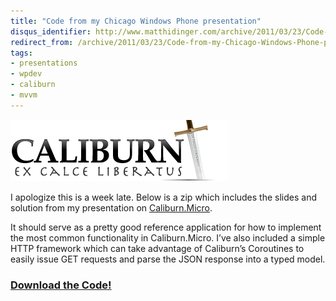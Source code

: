 ```yaml
---
title: "Code from my Chicago Windows Phone presentation"
disqus_identifier: http://www.matthidinger.com/archive/2011/03/23/Code-from-my-Chicago-Windows-Phone-presentation.aspx
redirect_from: /archive/2011/03/23/Code-from-my-Chicago-Windows-Phone-presentation.aspx/
tags: 
- presentations
- wpdev
- caliburn
- mvvm
---
```

![](/images/subtext-content/www_matthidinger_com/Windows-Live-Writer/Code-from-my-Chicago-windows-phone-prese_B2AB/Caliburn-cropped_thumb_1.png)

I apologize this is a week late. Below is a zip which includes the slides and solution from my presentation on [Caliburn.Micro](http://caliburnmicro.codeplex.com/).

It should serve as a pretty good reference application for how to implement the most common functionality in Caliburn.Micro. I’ve also included a simple HTTP framework which can take advantage of Caliburn’s Coroutines to easily issue GET requests and parse the JSON response into a typed model.

### [Download the Code!](http://buswatchapp.com/downloads/caliburnwp7.zip)

 

